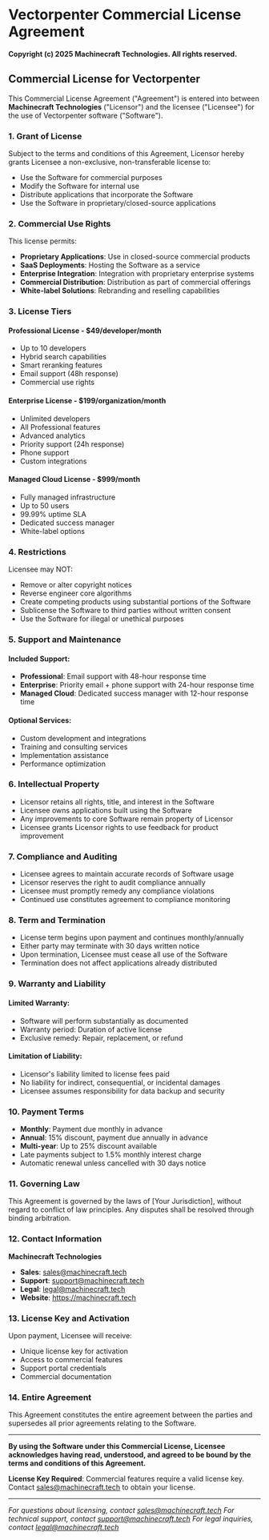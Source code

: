 # Vectorpenter Commercial License Agreement

**Copyright (c) 2025 Machinecraft Technologies. All rights reserved.**

## Commercial License for Vectorpenter

This Commercial License Agreement ("Agreement") is entered into between **Machinecraft Technologies** ("Licensor") and the licensee ("Licensee") for the use of Vectorpenter software ("Software").

### 1. Grant of License

Subject to the terms and conditions of this Agreement, Licensor hereby grants Licensee a non-exclusive, non-transferable license to:

- Use the Software for commercial purposes
- Modify the Software for internal use
- Distribute applications that incorporate the Software
- Use the Software in proprietary/closed-source applications

### 2. Commercial Use Rights

This license permits:
- **Proprietary Applications**: Use in closed-source commercial products
- **SaaS Deployments**: Hosting the Software as a service
- **Enterprise Integration**: Integration with proprietary enterprise systems
- **Commercial Distribution**: Distribution as part of commercial offerings
- **White-label Solutions**: Rebranding and reselling capabilities

### 3. License Tiers

#### Professional License - $49/developer/month
- Up to 10 developers
- Hybrid search capabilities
- Smart reranking features
- Email support (48h response)
- Commercial use rights

#### Enterprise License - $199/organization/month
- Unlimited developers
- All Professional features
- Advanced analytics
- Priority support (24h response)
- Phone support
- Custom integrations

#### Managed Cloud License - $999/month
- Fully managed infrastructure
- Up to 50 users
- 99.99% uptime SLA
- Dedicated success manager
- White-label options

### 4. Restrictions

Licensee may NOT:
- Remove or alter copyright notices
- Reverse engineer core algorithms
- Create competing products using substantial portions of the Software
- Sublicense the Software to third parties without written consent
- Use the Software for illegal or unethical purposes

### 5. Support and Maintenance

#### Included Support:
- **Professional**: Email support with 48-hour response time
- **Enterprise**: Priority email + phone support with 24-hour response time
- **Managed Cloud**: Dedicated success manager with 12-hour response time

#### Optional Services:
- Custom development and integrations
- Training and consulting services
- Implementation assistance
- Performance optimization

### 6. Intellectual Property

- Licensor retains all rights, title, and interest in the Software
- Licensee owns applications built using the Software
- Any improvements to core Software remain property of Licensor
- Licensee grants Licensor rights to use feedback for product improvement

### 7. Compliance and Auditing

- Licensee agrees to maintain accurate records of Software usage
- Licensor reserves the right to audit compliance annually
- Licensee must promptly remedy any compliance violations
- Continued use constitutes agreement to compliance monitoring

### 8. Term and Termination

- License term begins upon payment and continues monthly/annually
- Either party may terminate with 30 days written notice
- Upon termination, Licensee must cease all use of the Software
- Termination does not affect applications already distributed

### 9. Warranty and Liability

#### Limited Warranty:
- Software will perform substantially as documented
- Warranty period: Duration of active license
- Exclusive remedy: Repair, replacement, or refund

#### Limitation of Liability:
- Licensor's liability limited to license fees paid
- No liability for indirect, consequential, or incidental damages
- Licensee assumes responsibility for data backup and security

### 10. Payment Terms

- **Monthly**: Payment due monthly in advance
- **Annual**: 15% discount, payment due annually in advance
- **Multi-year**: Up to 25% discount available
- Late payments subject to 1.5% monthly interest charge
- Automatic renewal unless cancelled with 30 days notice

### 11. Governing Law

This Agreement is governed by the laws of [Your Jurisdiction], without regard to conflict of law principles. Any disputes shall be resolved through binding arbitration.

### 12. Contact Information

**Machinecraft Technologies**
- **Sales**: sales@machinecraft.tech
- **Support**: support@machinecraft.tech
- **Legal**: legal@machinecraft.tech
- **Website**: https://machinecraft.tech

### 13. License Key and Activation

Upon payment, Licensee will receive:
- Unique license key for activation
- Access to commercial features
- Support portal credentials
- Commercial documentation

### 14. Entire Agreement

This Agreement constitutes the entire agreement between the parties and supersedes all prior agreements relating to the Software.

---

**By using the Software under this Commercial License, Licensee acknowledges having read, understood, and agreed to be bound by the terms and conditions of this Agreement.**

**License Key Required**: Commercial features require a valid license key. Contact sales@machinecraft.tech to obtain your license.

---

*For questions about licensing, contact sales@machinecraft.tech*
*For technical support, contact support@machinecraft.tech*
*For legal inquiries, contact legal@machinecraft.tech*
